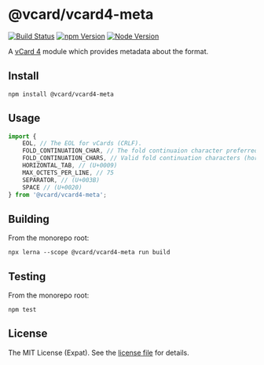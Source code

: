 @vcard/vcard4-meta
==================
[![Build Status][BUILD BADGE]][BUILD PAGE] [![npm Version][NPM BADGE]][NPM PAGE] [![Node Version][NODE BADGE]][NODE PAGE]

A [vCard 4](https://datatracker.ietf.org/doc/html/rfc6350) module which provides metadata about the format.

Install
-------
```sh-session
npm install @vcard/vcard4-meta
```

Usage
-----
```js
import {
    EOL, // The EOL for vCards (CRLF).
    FOLD_CONTINUATION_CHAR, // The fold continuaion character preferred by the vCard.js suite (U+0020).
    FOLD_CONTINUATION_CHARS, // Valid fold continuation characters (horizontal tab and space).
    HORIZONTAL_TAB, // (U+0009)
    MAX_OCTETS_PER_LINE, // 75
    SEPARATOR, // (U+003B)
    SPACE // (U+0020)
} from '@vcard/vcard4-meta';
```

Building
--------
From the monorepo root:

```sh-session
npx lerna --scope @vcard/vcard4-meta run build
```

Testing
--------
From the monorepo root:

```sh-session
npm test
```

License
-------
The MIT License (Expat). See the [license file](LICENSE) for details.

[BUILD BADGE]: https://img.shields.io/github/workflow/status/jbenner-radham/vcardjs/CI?logo=github
[BUILD PAGE]: https://github.com/jbenner-radham/vcardjs/actions/workflows/ci.yaml
[NODE BADGE]: https://img.shields.io/node/v/@vcard/vcard4-meta?style=flat&logo=nodedotjs
[NODE PAGE]: https://nodejs.org/
[NPM BADGE]: https://img.shields.io/npm/v/@vcard/vcard4-meta?style=flat&logo=npm
[NPM PAGE]: https://www.npmjs.com/package/@vcard/vcard4-meta
